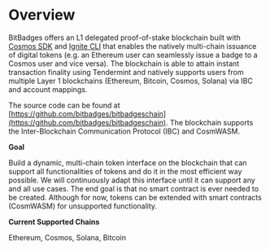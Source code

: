# Overview

BitBadges offers an L1 delegated proof-of-stake blockchain built with [Cosmos SDK](https://docs.cosmos.network/main) and [Ignite CLI](https://docs.ignite.com/) that enables the natively multi-chain issuance of digital tokens (e.g. an Ethereum user can seamlessly issue a badge to a Cosmos user and vice versa). The blockchain is able to attain instant transaction finality using Tendermint and natively supports users from multiple Layer 1 blockchains (Ethereum,  Bitcoin, Cosmos, Solana) via IBC and account mappings.

The source code can be found at [https://github.com/bitbadges/bitbadgeschain](https://github.com/bitbadges/bitbadgeschain). The blockchain supports the Inter-Blockchain Communication Protocol (IBC) and CosmWASM.

**Goal**

Build a dynamic, multi-chain token interface on the blockchain that can support all functionalities of tokens and do it in the most efficient way possible. We will continuously adapt this interface until it can support any and all use cases. The end goal is that no smart contract is ever needed to be created. Although for now, tokens can be extended with smart contracts (CosmWASM) for unsupported functionality.

**Current Supported Chains**

Ethereum, Cosmos, Solana, Bitcoin


